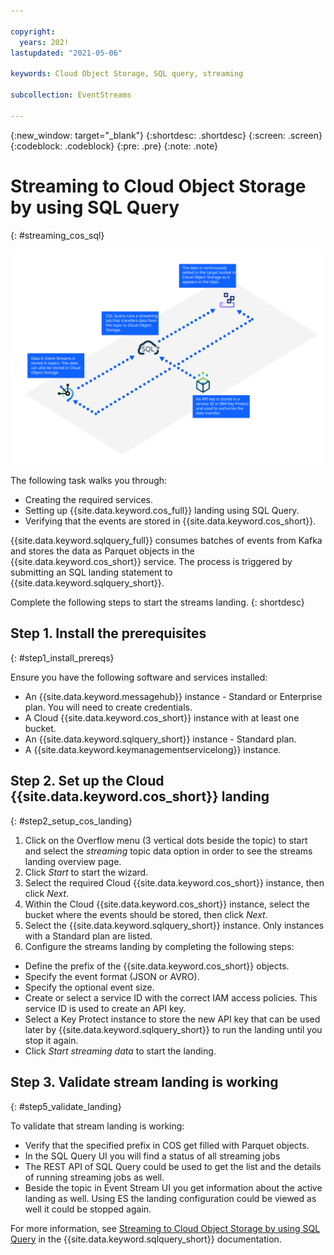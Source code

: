 ```yaml
---

copyright:
  years: 202!
lastupdated: "2021-05-06"

keywords: Cloud Object Storage, SQL query, streaming

subcollection: EventStreams

---
```


{:new_window: target="_blank"}
{:shortdesc: .shortdesc}
{:screen: .screen}
{:codeblock: .codeblock}
{:pre: .pre}
{:note: .note}


# Streaming to Cloud Object Storage by using SQL Query
{: #streaming_cos_sql}

![Streaming to Cloud Object Storage by using SQL Query](streaming_diagram.svg)

The following task walks you through:

- Creating the required services.
- Setting up {{site.data.keyword.cos_full}} landing using SQL Query.
- Verifying that the events are stored in {{site.data.keyword.cos_short}}.


{{site.data.keyword.sqlquery_full}} consumes batches of events from Kafka and stores the data as Parquet objects in the 
{{site.data.keyword.cos_short}} service. The process is triggered by submitting an SQL landing statement to {{site.data.keyword.sqlquery_short}}.

Complete the following steps to start the streams landing. {: shortdesc}

## Step 1. Install the prerequisites
{: #step1_install_prereqs}

Ensure you have the following software and services installed:

- An {{site.data.keyword.messagehub}} instance - Standard or Enterprise plan. You will need to create credentials.
- A Cloud {{site.data.keyword.cos_short}} instance with at least one bucket.
- An {{site.data.keyword.sqlquery_short}} instance - Standard plan.
- A {{site.data.keyword.keymanagementservicelong}} instance.


## Step 2. Set up the Cloud {{site.data.keyword.cos_short}} landing
{: #step2_setup_cos_landing}

1. Click on the Overflow menu (3 vertical dots beside the topic) to start and select the *streaming* topic data option 
in order to see the streams landing overview page.
2. Click *Start* to start the wizard.
3. Select the required Cloud {{site.data.keyword.cos_short}} instance, then click *Next*. 
4. Within the Cloud {{site.data.keyword.cos_short}} instance, select the bucket where the events should be stored, then click *Next*.
5. Select the {{site.data.keyword.sqlquery_short}} instance. Only instances with a Standard plan are listed.
6. Configure the streams landing by completing the following steps:
 
  - Define the prefix of the {{site.data.keyword.cos_short}} objects.
  - Specify the event format (JSON or AVRO).
  - Specify the optional event size.
  - Create or select a service ID with the correct IAM access policies. This service ID is used to create an API key.
  - Select a Key Protect instance to store the new API key that can be used later by {{site.data.keyword.sqlquery_short}} 
  to run the landing until you stop it again.
  - Click *Start streaming data* to start the landing.


## Step 3. Validate stream landing is working
{: #step5_validate_landing}

To validate that stream landing is working:

  - Verify that the specified prefix in COS get filled with Parquet objects.
  - In the SQL Query UI you will find a status of all streaming jobs
  - The REST API of SQL Query could be used to get the list and the details of running streaming jobs as well. 
  - Beside the topic in Event Stream UI you get information about the active landing as well. Using ES the landing configuration could be viewed as well it could be stopped again.

For more information, see [Streaming to Cloud Object Storage by using SQL Query](/docs/sql-query?topic=sql-query-kafka-event-streams-landing) in the {{site.data.keyword.sqlquery_short}} documentation.
